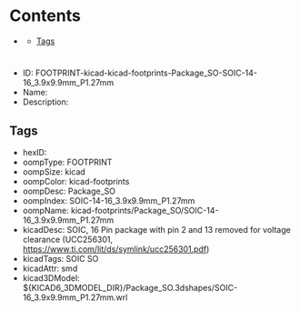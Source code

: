 



Contents
========

* [](#)
	* [Tags](#tags)

# 

- ID: FOOTPRINT-kicad-kicad-footprints-Package_SO-SOIC-14-16_3.9x9.9mm_P1.27mm
- Name: 
- Description: 

## Tags

- hexID: 
- oompType: FOOTPRINT
- oompSize: kicad
- oompColor: kicad-footprints
- oompDesc: Package_SO
- oompIndex: SOIC-14-16_3.9x9.9mm_P1.27mm
- oompName: kicad-footprints/Package_SO/SOIC-14-16_3.9x9.9mm_P1.27mm
- kicadDesc: SOIC, 16 Pin package with pin 2 and 13 removed for voltage clearance  (UCC256301, https://www.ti.com/lit/ds/symlink/ucc256301.pdf)
- kicadTags: SOIC SO
- kicadAttr: smd
- kicad3DModel: ${KICAD6_3DMODEL_DIR}/Package_SO.3dshapes/SOIC-16_3.9x9.9mm_P1.27mm.wrl
